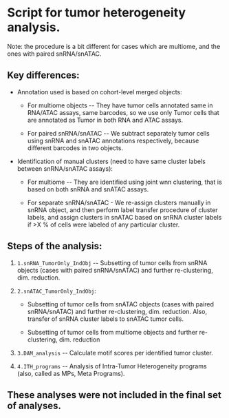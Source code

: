 # Script for tumor heterogeneity analysis.

Note: the procedure is a bit different for cases which are multiome, and the ones with paired snRNA/snATAC.

## Key differences:

   * Annotation used is based on cohort-level merged objects:

     + For multiome objects -- They have tumor cells annotated same in RNA/ATAC assays, same barcodes, so we use only Tumor cells that are annotated as Tumor in both RNA and ATAC assays.

     + For paired snRNA/snATAC -- We subtract separately tumor cells using snRNA and snATAC annotations respectively, because different barcodes in two objects.

   * Identification of manual clusters (need to have same cluster labels between snRNA/snATAC assays):

     + For multiome -- They are identified using joint wnn clustering, that is based on both snRNA and snATAC assays.

     + For separate snRNA/snATAC - We re-assign clusters manually in snRNA object, and then perform label transfer procedure of cluster labels, and assign clusters in snATAC based on snRNA cluster labels if >X % of cells were labeled of any particular cluster.



## Steps of the analysis:

1. ```1.snRNA_TumorOnly_IndObj``` -- Subsetting of tumor cells from snRNA objects (cases with paired snRNA/snATAC) and further re-clustering, dim. reduction.


2. ```2.snATAC_TumorOnly_IndObj```:

   * Subsetting of tumor cells from snATAC objects (cases with paired snRNA/snATAC) and further re-clustering, dim. reduction. Also, transfer of snRNA cluster labels to snATAC tumor cells.

   * Subsetting of tumor cells from multiome objects and further re-clustering, dim. reduction
  

3. ```3.DAM_analysis``` -- Calculate motif scores per identified tumor cluster.


4. ```4.ITH_programs``` -- Analysis of Intra-Tumor Heterogeneity programs (also, called as MPs, Meta Programs).


## These analyses were not included in the final set of analyses.